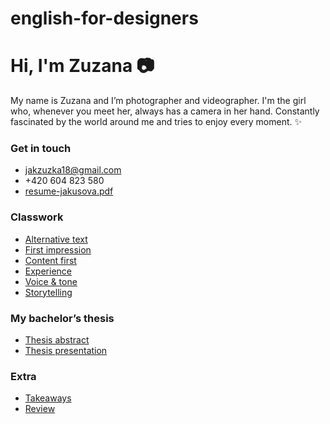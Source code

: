 # english-for-designers

# Hi, I'm Zuzana 📷
My name is Zuzana and I’m photographer and videographer. I'm the girl who, whenever you meet her, always has a camera in her hand. Constantly fascinated by the world around me and tries to enjoy every moment. ✨

### Get in touch

- jakzuzka18@gmail.com
- +420 604 823 580
- [resume-jakusova.pdf](https://github.com/jakusova/english-for-designers/files/11489128/resume-jakusova.pdf)


### Classwork

-  [Alternative text](01-alternative-text)
-  [First impression](02-first-impression)
-  [Content first](03-content-first)
-  [Experience](04-experience)
-  [Voice & tone](05-voice-and-tone)
-  [Storytelling](06-storytelling)

### My bachelor’s thesis

- [Thesis abstract](07-thesis-abstrac)
- [Thesis presentation](08-thesis-presentation)

### Extra

- [Takeaways](takeaways)
- [Review](review)

